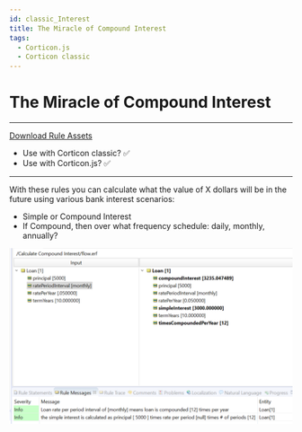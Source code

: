 ```yaml
---
id: classic_Interest
title: The Miracle of Compound Interest
tags:
  - Corticon.js
  - Corticon classic
---
```



# The Miracle of Compound Interest


---

[Download Rule Assets](https://minhaskamal.github.io/DownGit/#/home?url=https://github.com/corticon/templates/blob/main/classic-templates/Calculate-Compound-Interest/Calculate%20Compound%20Interest.zip)
* Use with Corticon classic? ✅
* Use with Corticon.js? ✅
---

With these rules you can calculate what the value of X dollars will be in the future using various bank interest scenarios:
- Simple or Compound Interest
- If Compound, then over what frequency schedule: daily, monthly, annually?

![Alt text](images/compound_interest_test.png)